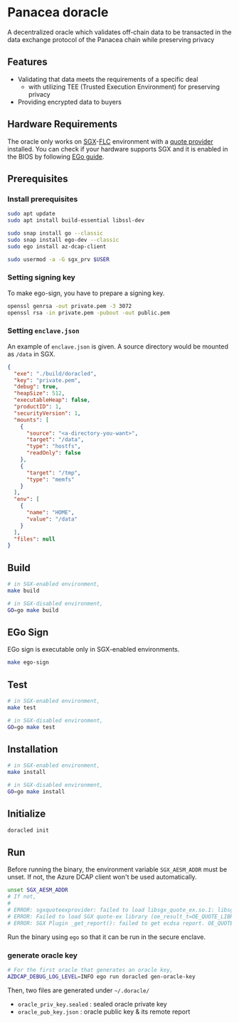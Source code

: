 # Panacea doracle

A decentralized oracle which validates off-chain data to be transacted in the data exchange protocol of the Panacea chain while preserving privacy

## Features

- Validating that data meets the requirements of a specific deal
    - with utilizing TEE (Trusted Execution Environment) for preserving privacy
- Providing encrypted data to buyers


## Hardware Requirements

The oracle only works on [SGX](https://www.intel.com/content/www/us/en/developer/tools/software-guard-extensions/overview.html)-[FLC](https://github.com/intel/linux-sgx/blob/master/psw/ae/ref_le/ref_le.md) environment with a [quote provider](https://docs.edgeless.systems/ego/#/reference/attest) installed.
You can check if your hardware supports SGX and it is enabled in the BIOS by following [EGo guide](https://docs.edgeless.systems/ego/#/getting-started/troubleshoot?id=hardware).


## Prerequisites

### Install prerequisites

```bash
sudo apt update
sudo apt install build-essential libssl-dev

sudo snap install go --classic
sudo snap install ego-dev --classic
sudo ego install az-dcap-client

sudo usermod -a -G sgx_prv $USER
```

### Setting signing key

To make ego-sign, you have to prepare a signing key.  

```bash
openssl genrsa -out private.pem -3 3072
openssl rsa -in private.pem -pubout -out public.pem
```

### Setting `enclave.json`

An example of `enclave.json` is given.
A source directory would be mounted as `/data` in SGX.

```json
{
  "exe": "./build/doracled",
  "key": "private.pem",
  "debug": true,
  "heapSize": 512,
  "executableHeap": false,
  "productID": 1,
  "securityVersion": 1,
  "mounts": [
    {
      "source": "<a-directory-you-want>",
      "target": "/data",
      "type": "hostfs",
      "readOnly": false
    },
    {
      "target": "/tmp",
      "type": "memfs"
    }
  ],
  "env": [
    {
      "name": "HOME",
      "value": "/data"
    }
  ],
  "files": null
}
```

## Build

```bash
# in SGX-enabled environment,
make build

# in SGX-disabled environment,
GO=go make build
```

## EGo Sign

EGo sign is executable only in SGX-enabled environments.

```bash
make ego-sign
```

## Test

```bash
# in SGX-enabled environment,
make test

# in SGX-disabled environment,
GO=go make test
```

## Installation

```bash
# in SGX-enabled environment,
make install

# in SGX-disabled environment,
GO=go make install
```

## Initialize

```bash
doracled init
```

## Run

Before running the binary, the environment variable `SGX_AESM_ADDR` must be unset.
If not, the Azure DCAP client won't be used automatically.
```bash
unset SGX_AESM_ADDR
# If not,
#
# ERROR: sgxquoteexprovider: failed to load libsgx_quote_ex.so.1: libsgx_quote_ex.so.1: cannot open shared object file: No such file or directory [openenclave-src/host/sgx/linux/sgxquoteexloader.c:oe_sgx_load_quote_ex_library:118]
# ERROR: Failed to load SGX quote-ex library (oe_result_t=OE_QUOTE_LIBRARY_LOAD_ERROR) [openenclave-src/host/sgx/sgxquote.c:oe_sgx_qe_get_target_info:688]
# ERROR: SGX Plugin _get_report(): failed to get ecdsa report. OE_QUOTE_LIBRARY_LOAD_ERROR (oe_result_t=OE_QUOTE_LIBRARY_LOAD_ERROR) [openenclave-src/enclave/sgx/attester.c:_get_report:320]
```

Run the binary using `ego` so that it can be run in the secure enclave.
### generate oracle key
```bash
# For the first oracle that generates an oracle key,
AZDCAP_DEBUG_LOG_LEVEL=INFO ego run doracled gen-oracle-key
```

Then, two files are generated under `~/.doracle/`
- `oracle_priv_key.sealed` : sealed oracle private key
- `oracle_pub_key.json` : oracle public key & its remote report
